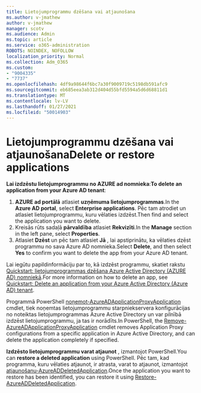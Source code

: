 ```yaml
---
title: Lietojumprogrammu dzēšana vai atjaunošana
ms.author: v-jmathew
author: v-jmathew
manager: scotv
ms.audience: Admin
ms.topic: article
ms.service: o365-administration
ROBOTS: NOINDEX, NOFOLLOW
localization_priority: Normal
ms.collection: Adm_O365
ms.custom:
- "9004335"
- "7737"
ms.openlocfilehash: 4df9a98644f6bc7a30f9009719c5198db591afc9
ms.sourcegitcommit: eb685eea3ab312d404d55bfd5594a5d6d68811d1
ms.translationtype: MT
ms.contentlocale: lv-LV
ms.lasthandoff: 01/27/2021
ms.locfileid: "50014903"
---
```

# <a name="delete-or-restore-applications"></a><span data-ttu-id="88e86-102">Lietojumprogrammu dzēšana vai atjaunošana</span><span class="sxs-lookup"><span data-stu-id="88e86-102">Delete or restore applications</span></span>

<span data-ttu-id="88e86-103">**Lai izdzēstu lietojumprogrammu no AZURE ad nomnieka**:</span><span class="sxs-lookup"><span data-stu-id="88e86-103">**To delete an application from your Azure AD tenant**:</span></span>

1. <span data-ttu-id="88e86-104">**AZURE ad portālā** atlasiet **uzņēmuma lietojumprogrammas**.</span><span class="sxs-lookup"><span data-stu-id="88e86-104">In the **Azure AD portal**, select **Enterprise applications**.</span></span> <span data-ttu-id="88e86-105">Pēc tam atrodiet un atlasiet lietojumprogrammu, kuru vēlaties izdzēst.</span><span class="sxs-lookup"><span data-stu-id="88e86-105">Then find and select the application you want to delete.</span></span>
2. <span data-ttu-id="88e86-106">Kreisās rūts sadaļā **pārvaldība** atlasiet **Rekvizīti**.</span><span class="sxs-lookup"><span data-stu-id="88e86-106">In the **Manage** section in the left pane, select **Properties**.</span></span>
3. <span data-ttu-id="88e86-107">Atlasiet **Dzēst** un pēc tam atlasiet **Jā** , lai apstiprinātu, ka vēlaties dzēst programmu no sava Azure AD nomnieka.</span><span class="sxs-lookup"><span data-stu-id="88e86-107">Select **Delete**, and then select **Yes** to confirm you want to delete the app from your Azure AD tenant.</span></span>

<span data-ttu-id="88e86-108">Lai iegūtu papildinformāciju par to, kā izdzēst programmu, skatiet rakstu [Quickstart: lietojumprogrammas dzēšana Azure Active Directory (AZURE AD) nomniekā](https://docs.microsoft.com/azure/active-directory/manage-apps/delete-application-portal#delete-an-application-from-your-azure-ad-tenant).</span><span class="sxs-lookup"><span data-stu-id="88e86-108">For more information on how to delete an app, see [Quickstart: Delete an application from your Azure Active Directory (Azure AD) tenant](https://docs.microsoft.com/azure/active-directory/manage-apps/delete-application-portal#delete-an-application-from-your-azure-ad-tenant).</span></span>

<span data-ttu-id="88e86-109">Programmā PowerShell [noņemot-AzureADApplicationProxyApplication](https://docs.microsoft.com/powershell/module/azuread/remove-azureadapplicationproxyapplication) cmdlet, tiek noņemtas lietojumprogrammu starpniekservera konfigurācijas no noteiktas lietojumprogrammas Azure Active Directory un var pilnībā izdzēst lietojumprogrammu, ja tas ir norādīts.</span><span class="sxs-lookup"><span data-stu-id="88e86-109">In PowerShell, the [Remove-AzureADApplicationProxyApplication](https://docs.microsoft.com/powershell/module/azuread/remove-azureadapplicationproxyapplication) cmdlet removes Application Proxy configurations from a specific application in Azure Active Directory, and can delete the application completely if specified.</span></span>

<span data-ttu-id="88e86-110">**Izdzēsto lietojumprogrammu varat atjaunot** , izmantojot PowerShell.</span><span class="sxs-lookup"><span data-stu-id="88e86-110">You can **restore a deleted application** using PowerShell.</span></span> <span data-ttu-id="88e86-111">Pēc tam, kad programma, kuru vēlaties atjaunot, ir atrasta, varat to atjaunot, izmantojot [atjaunošanu-AzureADDeletedApplication](https://docs.microsoft.com/powershell/module/azuread/restore-azureaddeletedapplication).</span><span class="sxs-lookup"><span data-stu-id="88e86-111">Once the application you want to restore has been identified, you can restore it using [Restore-AzureADDeletedApplication](https://docs.microsoft.com/powershell/module/azuread/restore-azureaddeletedapplication).</span></span>
